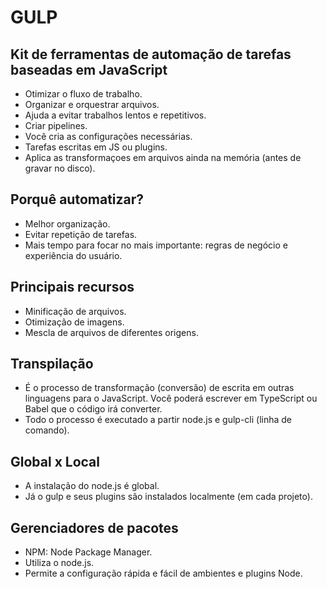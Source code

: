 # GULP

## Kit de ferramentas de automação de tarefas baseadas em JavaScript
- Otimizar o fluxo de trabalho.
- Organizar e orquestrar arquivos.
- Ajuda a evitar trabalhos lentos e repetitivos.
- Criar pipelines.
- Você cria as configurações necessárias.
- Tarefas escritas em JS ou plugins.
- Aplica as transformaçoes em arquivos ainda na memória (antes de gravar no disco).

## Porquê automatizar?
- Melhor organização.
- Evitar repetição de tarefas.
- Mais tempo para focar no mais importante: regras de negócio e experiência do usuário.

## Principais recursos
- Minificação de arquivos.
- Otimização de imagens.
- Mescla de arquivos de diferentes origens.

## Transpilação
- É o processo de transformação (conversão) de escrita em outras linguagens para o JavaScript. Você poderá escrever em TypeScript ou Babel que o código irá converter.
- Todo o processo é executado a partir node.js e gulp-cli (linha de comando).

## Global x Local
- A instalação do node.js é global.
- Já o gulp e seus plugins são instalados localmente (em cada projeto).
  
## Gerenciadores de pacotes
- NPM: Node Package Manager.
- Utiliza o node.js.
- Permite a configuração rápida e fácil de ambientes e plugins Node.